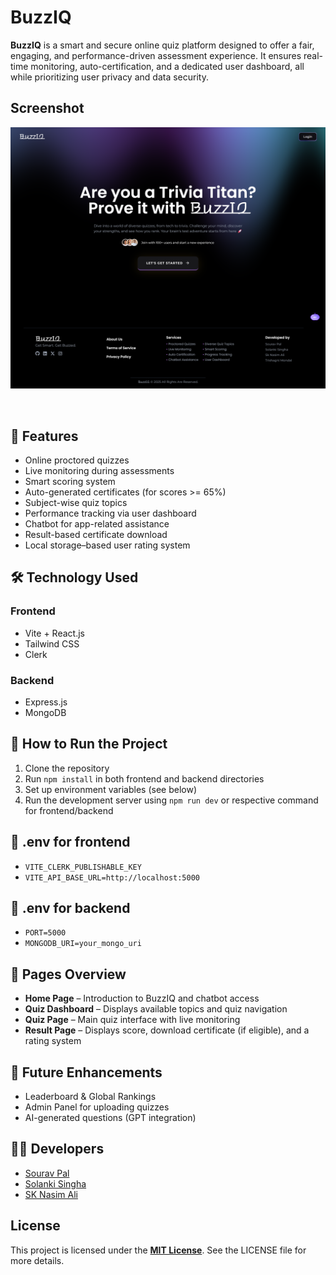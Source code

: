 # BuzzIQ 

**BuzzIQ** is a smart and secure online quiz platform designed to offer a fair, engaging, and performance-driven assessment experience. It ensures real-time monitoring, auto-certification, and a dedicated user dashboard, all while prioritizing user privacy and data security.

## Screenshot
<img src="client/public/BuzzIQ_UI.png" alt="BuzzIQ Website's UI" />


&nbsp;

## 🚀 Features
- Online proctored quizzes
- Live monitoring during assessments
- Smart scoring system
- Auto-generated certificates (for scores >= 65%)
- Subject-wise quiz topics 
- Performance tracking via user dashboard
- Chatbot for app-related assistance 
- Result-based certificate download
- Local storage–based user rating system 

## 🛠️ Technology Used

### Frontend
- Vite + React.js
- Tailwind CSS
- Clerk  

### Backend
- Express.js
- MongoDB

## 🧾 How to Run the Project
1. Clone the repository
2. Run `npm install` in both frontend and backend directories
3. Set up environment variables (see below)
4. Run the development server using `npm run dev` or respective command for frontend/backend

## 🔐 .env for frontend
- `VITE_CLERK_PUBLISHABLE_KEY`
- `VITE_API_BASE_URL=http://localhost:5000`

## 🔐 .env for backend
- `PORT=5000`
- `MONGODB_URI=your_mongo_uri`

## 🧭 Pages Overview
- **Home Page** – Introduction to BuzzIQ and chatbot access
- **Quiz Dashboard** – Displays available topics and quiz navigation
- **Quiz Page** – Main quiz interface with live monitoring
- **Result Page** – Displays score, download certificate (if eligible), and a rating system
  

## 📌 Future Enhancements
- Leaderboard & Global Rankings
- Admin Panel for uploading quizzes
- AI-generated questions (GPT integration)

## 👨‍💻 Developers
- [Sourav Pal](https://www.linkedin.com/in/souravpal18)
- [Solanki Singha](https://www.linkedin.com/in/solankisingha)
- [SK Nasim Ali](https://www.linkedin.com/in/sk-nasim-ali)

## License
This project is licensed under the **[MIT License](https://choosealicense.com/licenses/mit/)**. See the LICENSE file for more details.
